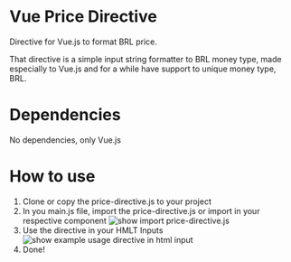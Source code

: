 # Vue Price Directive
Directive for Vue.js to format BRL price.

That directive is a simple input string formatter to BRL money type, made especially to Vue.js and for a while have support to unique money type, BRL.

# Dependencies
No dependencies, only Vue.js

# How to use
1. Clone or copy the price-directive.js to your project
2. In you main.js file, import the price-directive.js or import in your respective component
  ![show import price-directive.js](https://monosnap.com/file/QRj8plU00BPS8eihpl1iwOWd7GUsRK)
3. Use the directive in your HMLT Inputs
  ![show example usage directive in html input](https://monosnap.com/file/XkhYIeDXcncBf4VyvDKO32G8qUWJyW)
4. Done!

